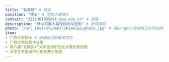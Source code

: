 ```yaml
---
title: "石美琦" # 姓名
position: "博士" # 写硕士或博士
contact: "2211301055@st.gxu.edu.cn" # 邮箱
description: "移动机器人路径规划与控制" # 研究课题
photo: "/url_test/student/shimeiqi/photo.jpg" # 把wanghai改成自己名字的拼音
item:
- 广西大学硕士 # 改成自己的最高学位
- 广西大学优秀毕业生
- 第六届“互联网+”大学生创新创业大赛优秀结题
- 大学生节能减排科技竞赛三等奖
---
```

